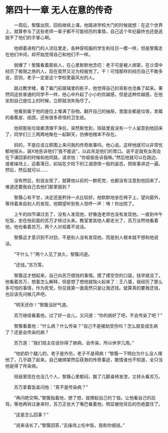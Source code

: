 # 第四十一章 无人在意的传奇


　　一周后，黎簇出院，回校继续上课。他踏进学校大门的时候就想：在这个世界上，就算参与了这些老师一辈子都不可能经历的事情，自己这个年纪最终也还是逃脱不了他们的手掌心啊。

　　他顺着进校门的人流往里走，各种穿校服的学生和往日一模一样，但是黎簇走在他们中间，却开始觉得自己和他们不一样。

　　弱爆了！黎簇看着那些人，在心里默默地念叨：老子可是被人绑架，在沙漠中经历了极限之旅的人，现在竟然又沦为校服党了。干！可惜那样的经历自己不敢多说，否则，老子一定是这个学校里最风光的人。

　　路过教学楼，看了看门前玻璃里的影子，他觉得自己的背影也沧桑了起来。果然同这些普通的同学不一样，他心中升起了小小的优越感。但是这种优越感，在他坐到自己座位上的时候，立即就消失殆尽了。

　　他看到属于他的座位上堆满了杂物。翻开自己的抽屉，里面全都是垃圾，发霉的香蕉皮、纸团，还有很多奇怪的卫生纸。

　　他把那些垃圾都清理干净后，突然察觉到，班级里竟没有一个人留意到他回来了，同学们三三两两地聚在一起聊天，仿佛他根本不存在。

　　妈的，不是应该立即围上来问我的传奇故事吗，他心说。这样他就可以非常忧郁地摇头，装X地告诉他们”我不能说”，以此吊足他们的胃口。说不定就有女孩会在下课回家的时候和他同路，请求他：”你偷偷告诉我嘛。”然后他就可以在路边，或者操场上，迎着落日，如站在夕阳下的江湖游侠一般的姿态，把故事讲述一遍。然后，然后就可以……

　　没有然后，别说女孩了，就算他以前的一群死党，也都没有注意到他回来了。难道还要我自己去他们那里报到？

　　黎簇心有不甘，决定还是矜持一点比较好。他默默地坐在椅子上，望向窗外，等待着来自别人的发现，他期望听到有人惊呼一声：咦！你出院了。

　　上午的四节课过去了，没有人发现他，好像连老师也没有发现他。一直到中午吃饭，坐在他前面的苏万才转过头来。教室里其他人都走光了，苏万淡然地看着他，他也看着苏万。两个人对视着不说话。

　　黎簇这才意识到不对劲，不是别人没有发现他，而是别人根本就不想和他说话。

　　”干什么？”两个人见了良久，黎簇问道。

　　”还钱。”苏万答。

　　黎簇这才想起来，自己向苏万借钱的事情。摸了摸空空的口袋，钱早就没了。他看着苏万，想着怎么解释，但是想了想他就恼火起来了：王八蛋，我经历了那么多可怕的事情，作为死党，你见我第一面竟然只是让我还钱。就算真的要我还钱，也应该先问候几声吧。

　　”明天还你！”黎簇没好气道。

　　苏万继续看着他，过了好一会儿，又问道：”你的病好了吧，不会传染了吧？”

　　黎簇看着他：”什么病？什么传染？”自己不是被劫受伤吗？怎么就变成生病了？还是会传染的病？

　　苏万道：”我们班主任说你得了肺病，会传染，所以休学几周。”

　　”他奶奶个腿儿的，老子是外伤，老子不是得病！”黎簇一下明白为什么没人理他了，几乎跳了起来。自己被绑架然后获救的传奇事迹，敢情谁也不知道，全只当他是得了传染病。

　　班级里现在也没几个人，黎簇心里郁闷，踹了几脚桌椅发泄，又转头看苏万。

　　苏万拿着饭盒问他：”真不是传染病？”

　　”再问绝交啊。”黎簇指着他，想了想，就撩起自己的丁恤，让他看自己的后背。等他再转过身来时，苏万正张大了嘴巴看着他，明显被他背后的伤疤震住了。

　　”这是怎么回事？”

　　”说来话长了。”黎簇回答，”去操场上吃中饭，我和你细说。”

